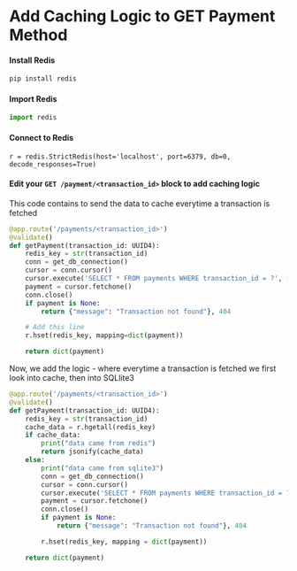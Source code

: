 # Add Caching Logic to GET Payment Method

#### Install Redis
```bash
pip install redis
```

#### Import Redis
```python
import redis
```

#### Connect to Redis
```redis
r = redis.StrictRedis(host='localhost', port=6379, db=0, decode_responses=True)
```

#### Edit your `GET /payment/<transaction_id>` block to add caching logic
This code contains to send the data to cache everytime a transaction is fetched
```python
@app.route('/payments/<transaction_id>')
@validate()
def getPayment(transaction_id: UUID4):
	redis_key = str(transaction_id)
	conn = get_db_connection()
	cursor = conn.cursor()
	cursor.execute('SELECT * FROM payments WHERE transaction_id = ?', (str(transaction_id),))
	payment = cursor.fetchone()
	conn.close()
	if payment is None:
		return {"message": "Transaction not found"}, 404

  	# Add this line
	r.hset(redis_key, mapping=dict(payment))

	return dict(payment)
```



Now, we add the logic - where everytime a transaction is fetched we first look into cache, then into SQLlite3
```python
@app.route('/payments/<transaction_id>')
@validate()
def getPayment(transaction_id: UUID4):
	redis_key = str(transaction_id)
	cache_data = r.hgetall(redis_key)
	if cache_data:
		print("data came from redis")
		return jsonify(cache_data)
	else:
		print("data came from sqlite3")
		conn = get_db_connection()
		cursor = conn.cursor()
		cursor.execute('SELECT * FROM payments WHERE transaction_id = ?', (str(transaction_id),))
		payment = cursor.fetchone()
		conn.close()
		if payment is None:
			return {"message": "Transaction not found"}, 404

		r.hset(redis_key, mapping = dict(payment))

	return dict(payment)
```
